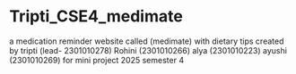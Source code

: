 # Tripti_CSE4_medimate
a medication reminder website called (medimate) with dietary tips created by tripti (lead- 2301010278) Rohini (2301010266) alya (2301010223) ayushi (2301010269) for mini project 2025 semester 4
